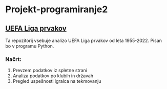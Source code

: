 # Projekt-programiranje2

## [UEFA Liga prvakov](https://en.wikipedia.org/wiki/UEFA_Champions_League)
Ta repozitorij vsebuje analizo UEFA Liga prvakov od leta 1955-2022. Pisan bo v programu Python.

### Načrt:
1. Prevzem podatkov iz spletne strani
2. Analiza podatkov po klubih in državah
3. Pregled uspešnosti igralca na tekmovanju
